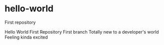 # hello-world
First repository

Hello World
First Repository
First branch
Totally new to a developer's world
Feeling kinda excited
